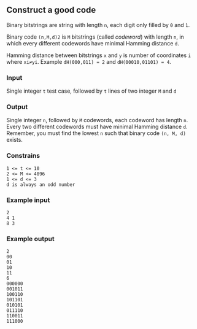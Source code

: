 ## Construct a good code

Binary bitstrings are string with length `n`, each digit only filled by `0` and `1`.

Binary code `(n,M,d)2` is `M` bitstrings (called *codeword*) with length `n`, in which every different codewords have minimal Hamming distance `d`.

Hamming distance between bitstrings `x` and `y` is number of coordinates `i` where `xi≠yi`. Example `dH(000,011) = 2` and `dH(00010,01101) = 4`.

### Input
Single integer `t` test case, followed by `t` lines of two integer `M` and `d`

### Output
Single integer `n`, followed by `M` codewords, each codeword has length `n`. Every two different codewords must have minimal Hamming distance `d`. Remember, you must find the lowest `n` such that binary code `(n, M, d)` exists.

### Constrains
```
1 <= t <= 10
2 <= M <= 4096
1 <= d <= 3
d is always an odd number
```

### Example input
```
2
4 1
8 3
```

### Example output
```
2
00
01
10
11
6
000000
001011 
100110
101101 
010101
011110 
110011
111000
```
